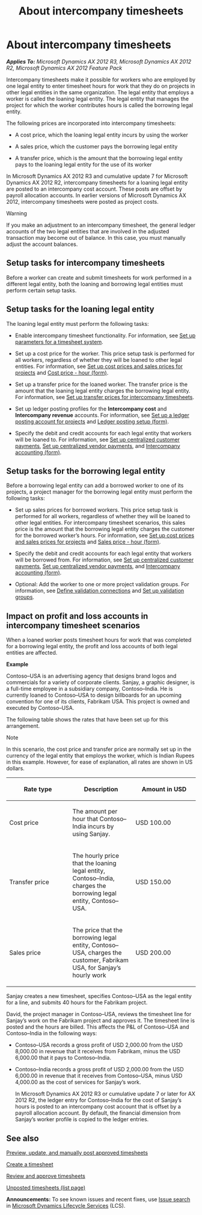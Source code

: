 ﻿---
title: About intercompany timesheets
TOCTitle: About intercompany timesheets
ms:assetid: e408e773-827a-410c-8392-0a2368af4f2a
ms:mtpsurl: https://technet.microsoft.com/en-us/library/Hh597266(v=AX.60)
ms:contentKeyID: 39519346
ms.date: 10/15/2014
mtps_version: v=AX.60
---

# About intercompany timesheets 


_**Applies To:** Microsoft Dynamics AX 2012 R3, Microsoft Dynamics AX 2012 R2, Microsoft Dynamics AX 2012 Feature Pack_

Intercompany timesheets make it possible for workers who are employed by one legal entity to enter timesheet hours for work that they do on projects in other legal entities in the same organization. The legal entity that employs a worker is called the loaning legal entity. The legal entity that manages the project for which the worker contributes hours is called the borrowing legal entity.

The following prices are incorporated into intercompany timesheets:

  - A cost price, which the loaning legal entity incurs by using the worker

  - A sales price, which the customer pays the borrowing legal entity

  - A transfer price, which is the amount that the borrowing legal entity pays to the loaning legal entity for the use of its worker

In Microsoft Dynamics AX 2012 R3 and cumulative update 7 for Microsoft Dynamics AX 2012 R2, intercompany timesheets for a loaning legal entity are posted to an intercompany cost account. These posts are offset by payroll allocation accounts. In earlier versions of Microsoft Dynamics AX 2012, intercompany timesheets were posted as project costs.


> [!WARNING]
> <P>If you make an adjustment to an intercompany timesheet, the general ledger accounts of the two legal entities that are involved in the adjusted transaction may become out of balance. In this case, you must manually adjust the account balances.</P>



## Setup tasks for intercompany timesheets

Before a worker can create and submit timesheets for work performed in a different legal entity, both the loaning and borrowing legal entities must perform certain setup tasks.

## Setup tasks for the loaning legal entity

The loaning legal entity must perform the following tasks:

  - Enable intercompany timesheet functionality. For information, see [Set up parameters for a timesheet system](set-up-parameters-for-a-timesheet-system.md).

  - Set up a cost price for the worker. This price setup task is performed for all workers, regardless of whether they will be loaned to other legal entities. For information, see [Set up cost prices and sales prices for projects](set-up-cost-prices-and-sales-prices-for-projects.md) and [Cost price - hour (form)](https://technet.microsoft.com/en-us/library/aa572459\(v=ax.60\)).

  - Set up a transfer price for the loaned worker. The transfer price is the amount that the loaning legal entity charges the borrowing legal entity. For information, see [Set up transfer prices for intercompany timesheets](set-up-transfer-prices-for-intercompany-timesheets.md).

  - Set up ledger posting profiles for the **Intercompany cost** and **Intercompany revenue** accounts. For information, see [Set up a ledger posting account for projects](set-up-a-ledger-posting-account-for-projects.md) and [Ledger posting setup (form)](https://technet.microsoft.com/en-us/library/aa599270\(v=ax.60\)).

  - Specify the debit and credit accounts for each legal entity that workers will be loaned to. For information, see [Set up centralized customer payments](set-up-centralized-customer-payments.md), [Set up centralized vendor payments](set-up-centralized-vendor-payments.md), and [Intercompany accounting (form)](https://technet.microsoft.com/en-us/library/aa619468\(v=ax.60\)).

## Setup tasks for the borrowing legal entity

Before a borrowing legal entity can add a borrowed worker to one of its projects, a project manager for the borrowing legal entity must perform the following tasks:

  - Set up sales prices for borrowed workers. This price setup task is performed for all workers, regardless of whether they will be loaned to other legal entities. For intercompany timesheet scenarios, this sales price is the amount that the borrowing legal entity charges the customer for the borrowed worker’s hours. For information, see [Set up cost prices and sales prices for projects](set-up-cost-prices-and-sales-prices-for-projects.md) and [Sales price - hour (form)](https://technet.microsoft.com/en-us/library/aa634053\(v=ax.60\)).

  - Specify the debit and credit accounts for each legal entity that workers will be borrowed from. For information, see [Set up centralized customer payments](set-up-centralized-customer-payments.md), [Set up centralized vendor payments](set-up-centralized-vendor-payments.md), and [Intercompany accounting (form)](https://technet.microsoft.com/en-us/library/aa619468\(v=ax.60\)).

  - Optional: Add the worker to one or more project validation groups. For information, see [Define validation connections](define-validation-connections.md) and [Set up validation groups](set-up-validation-groups.md).

## Impact on profit and loss accounts in intercompany timesheet scenarios

When a loaned worker posts timesheet hours for work that was completed for a borrowing legal entity, the profit and loss accounts of both legal entities are affected.

**Example**

Contoso–USA is an advertising agency that designs brand logos and commercials for a variety of corporate clients. Sanjay, a graphic designer, is a full-time employee in a subsidiary company, Contoso–India. He is currently loaned to Contoso–USA to design billboards for an upcoming convention for one of its clients, Fabrikam USA. This project is owned and executed by Contoso–USA.

The following table shows the rates that have been set up for this arrangement.


> [!NOTE]
> <P>In this scenario, the cost price and transfer price are normally set up in the currency of the legal entity that employs the worker, which is Indian Rupees in this example. However, for ease of explanation, all rates are shown in US dollars.</P>



<table>
<colgroup>
<col style="width: 33%" />
<col style="width: 33%" />
<col style="width: 33%" />
</colgroup>
<thead>
<tr class="header">
<th><p>Rate type</p></th>
<th><p>Description</p></th>
<th><p>Amount in USD</p></th>
</tr>
</thead>
<tbody>
<tr class="odd">
<td><p>Cost price</p></td>
<td><p>The amount per hour that Contoso–India incurs by using Sanjay.</p></td>
<td><p>USD 100.00</p></td>
</tr>
<tr class="even">
<td><p>Transfer price</p></td>
<td><p>The hourly price that the loaning legal entity, Contoso–India, charges the borrowing legal entity, Contoso–USA.</p></td>
<td><p>USD 150.00</p></td>
</tr>
<tr class="odd">
<td><p>Sales price</p></td>
<td><p>The price that the borrowing legal entity, Contoso–USA, charges the customer, Fabrikam USA, for Sanjay’s hourly work</p></td>
<td><p>USD 200.00</p></td>
</tr>
</tbody>
</table>


Sanjay creates a new timesheet, specifies Contoso–USA as the legal entity for a line, and submits 40 hours for the Fabrikam project.

David, the project manager in Contoso–USA, reviews the timesheet line for Sanjay’s work on the Fabrikam project and approves it. The timesheet line is posted and the hours are billed. This affects the P\&L of Contoso–USA and Contoso–India in the following ways:

  - Contoso–USA records a gross profit of USD 2,000.00 from the USD 8,000.00 in revenue that it receives from Fabrikam, minus the USD 6,000.00 that it pays to Contoso–India.

  - Contoso–India records a gross profit of USD 2,000.00 from the USD 6,000.00 in revenue that it receives from Contoso–USA, minus USD 4,000.00 as the cost of services for Sanjay’s work.
    
    In Microsoft Dynamics AX 2012 R3 or cumulative update 7 or later for AX 2012 R2, the ledger entry for Contoso–India for the cost of Sanjay’s hours is posted to an intercompany cost account that is offset by a payroll allocation account. By default, the financial dimension from Sanjay’s worker profile is copied to the ledger entries.

## See also

[Preview, update, and manually post approved timesheets](post-timesheet-hours-and-view-distributions.md)

[Create a timesheet](create-a-timesheet.md)

[Review and approve timesheets](review-and-approve-timesheets.md)

[Unposted timesheets (list page)](https://technet.microsoft.com/en-us/library/hh597166\(v=ax.60\))

  
**Announcements:** To see known issues and recent fixes, use [Issue search](http://go.microsoft.com/fwlink/?linkid=389258) in [Microsoft Dynamics Lifecycle Services](http://go.microsoft.com/fwlink/?linkid=306505) (LCS).

